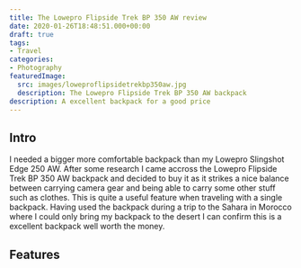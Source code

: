 ```yaml
---
title: The Lowepro Flipside Trek BP 350 AW review
date: 2020-01-26T18:48:51.000+00:00
draft: true
tags:
- Travel
categories:
- Photography
featuredImage:
  src: images/loweproflipsidetrekbp350aw.jpg
  description: The Lowepro Flipside Trek BP 350 AW backpack
description: A excellent backpack for a good price
---
```


## Intro
I needed a bigger more comfortable backpack than my Lowepro Slingshot Edge 250 AW. After some research I came accross the Lowepro Flipside Trek BP 350 AW backpack and decided to buy it as it strikes a nice balance between carrying camera gear and being able to carry some other stuff such as clothes. This is quite a useful feature when traveling with a single backpack. Having used the backpack during a trip to the Sahara in Morocco where I could only bring my backpack to the desert I can confirm this is a excellent backpack well worth the money.

## Features

